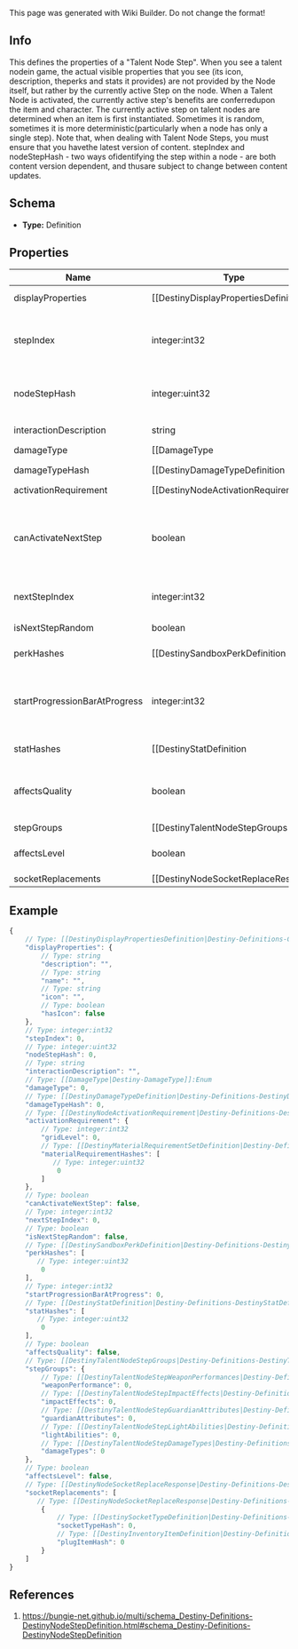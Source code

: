 <span class="wiki-builder">This page was generated with Wiki Builder. Do not change the format!</span>

## Info
This defines the properties of a &quot;Talent Node Step&quot;.  When you see a talent nodein game, the actual visible properties that you see (its icon, description, theperks and stats it provides) are not provided by the Node itself, but rather by the currently active Step on the node. When a Talent Node is activated, the currently active step's benefits are conferredupon the item and character. The currently active step on talent nodes are determined when an item is first instantiated.  Sometimes it is random, sometimes it is more deterministic(particularly when a node has only a single step). Note that, when dealing with Talent Node Steps, you must ensure that you havethe latest version of content.  stepIndex and nodeStepHash - two ways ofidentifying the step within a node - are both content version dependent, and thusare subject to change between content updates.

## Schema
* **Type:** Definition

## Properties
Name | Type | Description
---- | ---- | -----------
displayProperties | [[DestinyDisplayPropertiesDefinition|Destiny-Definitions-Common-DestinyDisplayPropertiesDefinition]]:Definition | These are the display properties actually used to render the Talent Node.The currently active step's displayProperties are shown.
stepIndex | integer:int32 | The index of this step in the list of Steps on the Talent Node. Unfortunately, this is the closest thing we have to an identifier for the Step:steps are not provided a content version agnostic identifier.  This means that,when you are dealing with talent nodes, you will need to first ensure that you havethe latest version of content.
nodeStepHash | integer:uint32 | The hash of this node step.  Unfortunately, while it can be used to uniquely identifythe step within a node, it is also content version dependent and should not be relied onwithout ensuring you have the latest vesion of content.
interactionDescription | string | If you can interact with this node in some way, this is the localized descriptionof that interaction.
damageType | [[DamageType|Destiny-DamageType]]:Enum | An enum representing a damage type granted by activating this step, if any.
damageTypeHash | [[DestinyDamageTypeDefinition|Destiny-Definitions-DestinyDamageTypeDefinition]]:ManifestDefinition:integer:uint32:nullable | If the step provides a damage type, this will be the hash identifier used to look upthe damage type's DestinyDamageTypeDefinition.
activationRequirement | [[DestinyNodeActivationRequirement|Destiny-Definitions-DestinyNodeActivationRequirement]]:Definition | If the step has requirements for activation (they almost always do, if nothingelse than for the Talent Grid's Progression to have reached a certain level),they will be defined here.
canActivateNextStep | boolean | There was a time when talent nodes could be activated multiple times, andthe effects of subsequent Steps would be compounded on each other, essentially&quot;upgrading&quot; the node.  We have moved away from this, but theoretically the capabilitystill exists. I continue to return this in case it is used in the future: if true andthis step is the current step in the node, you are allowed to activate the nodea second time to receive the benefits of the next step in the node, which will thenbecome the active step.
nextStepIndex | integer:int32 | The stepIndex of the next step in the talent node, or -1 if this is the last step or ifthe next step to be chosen is random. This doesn't really matter anymore unless canActivateNextStep begins to be used again.
isNextStepRandom | boolean | If true, the next step to be chosen is random, and if you're allowed to activate thenext step. (if canActivateNextStep = true)
perkHashes | [[DestinySandboxPerkDefinition|Destiny-Definitions-DestinySandboxPerkDefinition]]:ManifestDefinition:integer:uint32[] | The list of hash identifiers for Perks (DestinySandboxPerkDefinition) that are appliedwhen this step is active.  Perks provide a variety of benefits and modifications - examineDestinySandboxPerkDefinition to learn more.
startProgressionBarAtProgress | integer:int32 | When the Talent Grid's progression reaches this value, the circular &quot;progress bar&quot; thatsurrounds the talent node should be shown. This also indicates the lower bound of saidprogress bar, with the upper bound being the progress required to reach activationRequirement.gridLevel. (at some point I should precalculate the upper bound and putit in the definition to save people time)
statHashes | [[DestinyStatDefinition|Destiny-Definitions-DestinyStatDefinition]]:ManifestDefinition:integer:uint32[] | When the step provides stat benefits on the item or character, this is the list of hash identifiersfor stats (DestinyStatDefinition) that are provided.
affectsQuality | boolean | If this is true, the step affects the item's Quality in some way.  See DestinyInventoryItemDefinitionfor more information about the meaning of Quality.  I already made a joke about Zen and the Art ofMotorcycle Maintenance elsewhere in the documentation, so I will avoid doing it again.  Oops too late
stepGroups | [[DestinyTalentNodeStepGroups|Destiny-Definitions-DestinyTalentNodeStepGroups]]:Definition | In Destiny 1, the Armory's Perk Filtering was driven by a concept of TalentNodeStepGroups: categorizationsof talent nodes based on their functionality.  While the Armory isn't a BNet-facing thing for now, andthe new Armory will need to account for Sockets rather than Talent Nodes, this categorization capabilityfeels useful enough to still keep around.
affectsLevel | boolean | If true, this step can affect the level of the item.  See DestinyInventoryItemDefintion for moreinformation about item levels and their effect on stats.
socketReplacements | [[DestinyNodeSocketReplaceResponse|Destiny-Definitions-DestinyNodeSocketReplaceResponse]]:Definition[] | If this step is activated, this will be a list of information used to replace socket itemswith new Plugs.  See DestinyInventoryItemDefinition for more information about sockets and plugs.

## Example
```javascript
{
    // Type: [[DestinyDisplayPropertiesDefinition|Destiny-Definitions-Common-DestinyDisplayPropertiesDefinition]]:Definition
    "displayProperties": {
        // Type: string
        "description": "",
        // Type: string
        "name": "",
        // Type: string
        "icon": "",
        // Type: boolean
        "hasIcon": false
    },
    // Type: integer:int32
    "stepIndex": 0,
    // Type: integer:uint32
    "nodeStepHash": 0,
    // Type: string
    "interactionDescription": "",
    // Type: [[DamageType|Destiny-DamageType]]:Enum
    "damageType": 0,
    // Type: [[DestinyDamageTypeDefinition|Destiny-Definitions-DestinyDamageTypeDefinition]]:ManifestDefinition:integer:uint32:nullable
    "damageTypeHash": 0,
    // Type: [[DestinyNodeActivationRequirement|Destiny-Definitions-DestinyNodeActivationRequirement]]:Definition
    "activationRequirement": {
        // Type: integer:int32
        "gridLevel": 0,
        // Type: [[DestinyMaterialRequirementSetDefinition|Destiny-Definitions-DestinyMaterialRequirementSetDefinition]]:Definition:integer:uint32[]
        "materialRequirementHashes": [
           // Type: integer:uint32
            0
        ]
    },
    // Type: boolean
    "canActivateNextStep": false,
    // Type: integer:int32
    "nextStepIndex": 0,
    // Type: boolean
    "isNextStepRandom": false,
    // Type: [[DestinySandboxPerkDefinition|Destiny-Definitions-DestinySandboxPerkDefinition]]:ManifestDefinition:integer:uint32[]
    "perkHashes": [
       // Type: integer:uint32
        0
    ],
    // Type: integer:int32
    "startProgressionBarAtProgress": 0,
    // Type: [[DestinyStatDefinition|Destiny-Definitions-DestinyStatDefinition]]:ManifestDefinition:integer:uint32[]
    "statHashes": [
       // Type: integer:uint32
        0
    ],
    // Type: boolean
    "affectsQuality": false,
    // Type: [[DestinyTalentNodeStepGroups|Destiny-Definitions-DestinyTalentNodeStepGroups]]:Definition
    "stepGroups": {
        // Type: [[DestinyTalentNodeStepWeaponPerformances|Destiny-Definitions-DestinyTalentNodeStepWeaponPerformances]]:Enum
        "weaponPerformance": 0,
        // Type: [[DestinyTalentNodeStepImpactEffects|Destiny-Definitions-DestinyTalentNodeStepImpactEffects]]:Enum
        "impactEffects": 0,
        // Type: [[DestinyTalentNodeStepGuardianAttributes|Destiny-Definitions-DestinyTalentNodeStepGuardianAttributes]]:Enum
        "guardianAttributes": 0,
        // Type: [[DestinyTalentNodeStepLightAbilities|Destiny-Definitions-DestinyTalentNodeStepLightAbilities]]:Enum
        "lightAbilities": 0,
        // Type: [[DestinyTalentNodeStepDamageTypes|Destiny-Definitions-DestinyTalentNodeStepDamageTypes]]:Enum
        "damageTypes": 0
    },
    // Type: boolean
    "affectsLevel": false,
    // Type: [[DestinyNodeSocketReplaceResponse|Destiny-Definitions-DestinyNodeSocketReplaceResponse]]:Definition[]
    "socketReplacements": [
       // Type: [[DestinyNodeSocketReplaceResponse|Destiny-Definitions-DestinyNodeSocketReplaceResponse]]:Definition
        {
            // Type: [[DestinySocketTypeDefinition|Destiny-Definitions-Sockets-DestinySocketTypeDefinition]]:ManifestDefinition:integer:uint32
            "socketTypeHash": 0,
            // Type: [[DestinyInventoryItemDefinition|Destiny-Definitions-DestinyInventoryItemDefinition]]:ManifestDefinition:integer:uint32
            "plugItemHash": 0
        }
    ]
}

```

## References
1. https://bungie-net.github.io/multi/schema_Destiny-Definitions-DestinyNodeStepDefinition.html#schema_Destiny-Definitions-DestinyNodeStepDefinition
